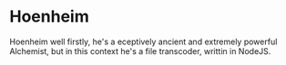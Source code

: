 # Hoenheim

Hoenheim well firstly, he's a eceptively ancient and extremely powerful Alchemist, but in this context he's a file transcoder, writtin in NodeJS.

